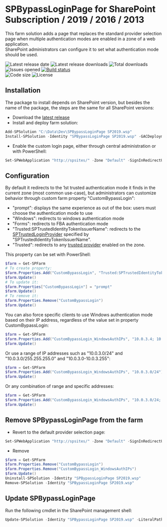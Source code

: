# SPBypassLoginPage for SharePoint Subscription / 2019 / 2016 / 2013

This farm solution adds a page that replaces the standard provider selection page when multiple authentication modes are enabled in a zone of a web application.  
SharePoint administrators can configure it to set what authentication mode should be used.

![Latest release date](https://img.shields.io/github/release-date/Yvand/SPBypassLoginPage.svg?style=flat)
![Latest release downloads](https://img.shields.io/github/downloads/Yvand/SPBypassLoginPage/latest/total.svg?style=flat)
![Total downloads](https://img.shields.io/github/downloads/Yvand/SPBypassLoginPage/total.svg?style=flat)  
![Issues opened](https://img.shields.io/github/issues/Yvand/SPBypassLoginPage.svg?style=flat)
[![Build status](https://dev.azure.com/Yvand/SPBypassLoginPage/_apis/build/status/SPBypassLoginPage-CI)](https://dev.azure.com/Yvand/SPBypassLoginPage/_build/latest?definitionId=4)  
![Code size](https://img.shields.io/github/languages/code-size/Yvand/SPBypassLoginPage.svg?style=flat)
![License](https://img.shields.io/github/license/Yvand/SPBypassLoginPage.svg?style=flat)

## Installation

The package to install depends on SharePoint version, but besides the name of the package, the steps are the same for all SharePoint versions:

* Download the [latest release](https://github.com/Yvand/SPBypassLoginPage/releases/latest)
* Install and deploy farm solution:

```powershell
Add-SPSolution "C:\Data\Dev\SPBypassLoginPage SP2019.wsp"
Install-SPSolution -Identity "SPBypassLoginPage SP2019.wsp" -GACDeployment
```

* Enable the custom login page, either through central administration or with PowerShell:

```powershell
Set-SPWebApplication "http://spsites/" -Zone "Default" -SignInRedirectUrl "/_login/Bypass/BypassLogin.aspx"
```

## Configuration

By default it redirects to the 1st trusted authentication mode it finds in the current zone (most common use-case), but administrators can customize behavior through custom farm property "CustomBypassLogin":

* "prompt": displays the same experience as out of the box: users must choose the authentication mode to use
* "Windows": redirects to windows authentication mode
* "Forms": redirects to FBA authentication mode
* "Trusted:SPTrustedIdentityTokenIssuerName": redirects to the [SPTrustedLoginProvider](https://technet.microsoft.com/en-us/library/ff607829.aspx) specified by "SPTrustedIdentityTokenIssuerName".
* "Trusted": redirects to any [trusted provider](https://technet.microsoft.com/en-us/library/ff607829.aspx) enabled on the zone.

This property can be set with PowerShell:

```powershell
$farm = Get-SPFarm
# To create property:
$farm.Properties.Add("CustomBypassLogin", "Trusted:SPTrustedIdentityTokenIssuerName")
$farm.Update()
# To update it:
$farm.Properties["CustomBypassLogin"] = "prompt"
$farm.Update()
# To remove it:
$farm.Properties.Remove("CustomBypassLogin")
$farm.Update()
```

You can also force specific clients to use Windows authentication mode based on their IP address, regardless of the value set in property CustomBypassLogin:

```powershell
$farm = Get-SPFarm
$farm.Properties.Add("CustomBypassLogin_WindowsAuthIPs", "10.0.3.4; 10.0.2.4; 10.0.1.4")
$farm.Update()
```

Or use a range of IP addresses such as "10.0.3.0/24" and "10.0.3.0/255.255.255.0" and "10.0.3.0-10.0.3.255":

```powershell
$farm = Get-SPFarm
$farm.Properties.Add("CustomBypassLogin_WindowsAuthIPs", "10.0.3.0/24")
$farm.Update()
```

Or any combination of range and specific addresses:

```powershell
$farm = Get-SPFarm
$farm.Properties.Add("CustomBypassLogin_WindowsAuthIPs", "10.0.3.0/24; 10.0.2.4; 10.0.1.4")
$farm.Update()
```

## Remove SPBypassLoginPage from the farm

* Revert to the default provider selection page:

```powershell
Set-SPWebApplication "http://spsites/" -Zone "Default" -SignInRedirectUrl ""
```

* Remove

```powershell
$farm = Get-SPFarm
$farm.Properties.Remove("CustomBypassLogin")
$farm.Properties.Remove("CustomBypassLogin_WindowsAuthIPs")
$farm.Update()
Uninstall-SPSolution -Identity "SPBypassLoginPage SP2019.wsp"
Remove-SPSolution -Identity "SPBypassLoginPage SP2019.wsp"
```

## Update SPBypassLoginPage

Run the following cmdlet in the SharePoint management shell:

```powershell
Update-SPSolution -Identity "SPBypassLoginPage SP2019.wsp" -LiteralPath "C:\Data\Dev\SPBypassLoginPage SP2019.wsp"
```
